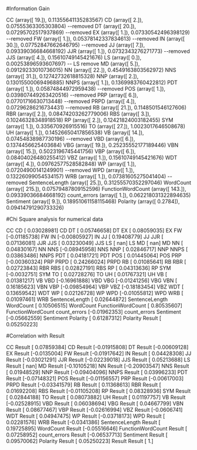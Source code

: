 #Information Gain

CC (array([ 19.]), 0.11355641135283567)
CD (array([ 2.]), 0.07555363305303804)  --removed
DT (array([ 20.]), 0.07295702517937869) --removed
EX (array([ 1.]), 0.07330542496398129)  --removed
FW (array([ 1.]), 0.05378142337834613)  --removed
IN (array([ 30.]), 0.07752847662646795) --removed
JJ (array([ 7.]), 0.09339036684668192)
JJR (array([ 1.]), 0.0732343276271773)  --removed
JJS (array([ 4.]), 0.15610749145421676)
LS (array([ 0.]), 0.00253896593607697) -- LS remove
MD (array([ 5.]), 0.09129233010736015)
NN (array([ 22.]), 0.4549163803562972)
NNS (array([ 31.]), 0.12742732618815328)
NNP (array([ 2.]), 0.13015500069496885)
NNPS (array([ 1.]), 0.1369983760422812)
PDT (array([ 1.]), 0.05874844972959438) --removed
POS (array([ 1.]), 0.039807449263420516)    --removed
PRP (array([ 6.]), 0.07701716630713448) --removed
PRPD (array([ 4.]), 0.07296286216734431)    --removed
RB (array([ 21.]), 0.1148501546127606)
RBR (array([ 2.]), 0.08474203262779006)
RBS (array([ 3.]), 0.10246328348918518)
RP (array([ 2.]), 0.12421824003182455)
SYM (array([ 1.]), 0.335670926915516)
TO (array([ 27.]), 1.0023017646508678)
UH (array([ 1.]), 0.14526650417856538)
VB (array([ 14.]), 0.07454838987730196) --removed
VBD (array([ 6.]), 0.1374456625403684)
VBG (array([ 19.]), 0.25235552177189446)
VBN (array([ 15.]), 0.5023196745441756)
VBP (array([ 6.]), 0.08404026480255412)
VBZ (array([ 1.]), 0.15610749145421676)
WDT (array([ 4.]), 0.09762577528582848)
WP (array([ 1.]), 0.07204900141249901)  --removed
WPD (array([ 1.]), 0.13226099054534157)
WRB (array([ 1.]), 0.07381605275041404) --removed
SentenceLength (array([ 25.]), 0.31255570352297046)
WordCount (array([ 215.]), 0.07579487809152596)
FunctionWordCount (array([ 143.]), 0.09339036684668192)
count_errors (array([ 1.]), 0.062218031322894635)
Sentiment (array([ 9.]), 0.18951061158115468)
Polarity (array([ 0.2784]), 0.09414791290733326)


#Chi Square analysis for numerical data

CC  CD  [ 0.03028981]
CD  DT  [ 0.05746658]
DT  EX  [ 0.08059035]
EX  FW  [-0.01185738]
FW  IN  [-0.00805927]
IN  JJ  [ 0.19408779]
JJ  JJR     [ 0.07136081]
JJR     JJS     [ 0.03230049]
JJS     LS  [ nan]
LS  MD  [ nan]
MD  NN  [ 0.04830167]
NN  NNS     [-0.08945958]
NNS     NNP     [ 0.02846717]
NNP     NNPS    [ 0.03863486]
NNPS    PDT     [ 0.04181721]
PDT     POS     [ 0.01445064]
POS     PRP     [-0.00360324]
PRP     PRPD    [ 0.24266024]
PRPD    RB  [ 0.01085641]
RB  RBR     [ 0.02723843]
RBR     RBS     [ 0.02827191]
RBS     RP  [ 0.04313636]
RP  SYM     [-0.0032751]
SYM     TO  [ 0.02728276]
TO  UH  [ 0.01767321]
UH  VB  [ 0.01381217]
VB  VBD     [-0.16961888]
VBD     VBG     [-0.01241256]
VBG     VBN     [ 0.16185623]
VBN     VBP     [-0.09854964]
VBP     VBZ     [-0.18183454]
VBZ     WDT     [ 0.13659542]
WDT     WP  [ 0.02126728]
WP  WPD     [-0.01055812]
WPD     WRB     [ 0.01097461]
WRB     SentenceLength  [ 0.02644872]
SentenceLength  WordCount   [ 0.10506515]
WordCount   FunctionWordCount   [ 0.80535607]
FunctionWordCount   count_errors    [-0.01962353]
count_errors    Sentiment   [-0.05662559]
Sentiment   Polarity    [ 0.61287312]
Polarity    Result  [ 0.05250223]


#Correlation with Result

CC  Result  [ 0.07859384]
CD  Result  [-0.01915808]
DT  Result  [-0.00609128]
EX  Result  [-0.0135004]
FW  Result  [-0.01917642]
IN  Result  [ 0.04428308]
JJ  Result  [-0.03021291]
JJR     Result  [-0.02239018]
JJS     Result  [ 0.05213688]
LS  Result  [ nan]
MD  Result  [-0.10105218]
NN  Result  [-0.20903547]
NNS     Result  [ 0.01948529]
NNP     Result  [-0.09404096]
NNPS    Result  [ 0.03996233]
PDT     Result  [-0.07148321]
POS     Result  [-0.01156557]
PRP     Result  [-0.00617003]
PRPD    Result  [-0.03341579]
RB  Result  [ 0.11368613]
RBR     Result  [ 0.01692208]
RBS     Result  [-0.01105208]
RP  Result  [ 0.08328936]
SYM     Result  [ 0.02844188]
TO  Result  [ 0.08073882]
UH  Result  [ 0.01197757]
VB  Result  [-0.02528915]
VBD     Result  [ 0.06038694]
VBG     Result  [ 0.04667799]
VBN     Result  [ 0.08677467]
VBP     Result  [-0.02616994]
VBZ     Result  [-0.0606741]
WDT     Result  [ 0.04947475]
WP  Result  [-0.03718173]
WPD     Result  [ 0.02281576]
WRB     Result  [-0.0341386]
SentenceLength  Result  [ 0.19725895]
WordCount   Result  [-0.05516646]
FunctionWordCount   Result  [ 0.07258952]
count_errors    Result  [-0.06537713]
Sentiment   Result  [ 0.09570062]
Polarity    Result  [ 0.05250223]
Result  Result  [ 1.]
